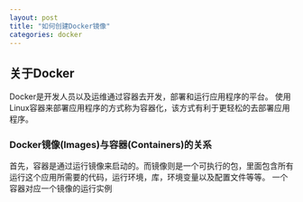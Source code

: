 ```yaml
---
layout: post
title: "如何创建Docker镜像"
categories: docker
---
```

## 关于Docker
Docker是开发人员以及运维通过容器去开发，部署和运行应用程序的平台。
使用Linux容器来部署应用程序的方式称为容器化，该方式有利于更轻松的去部署应用程序。

### Docker镜像(Images)与容器(Containers)的关系
首先，容器是通过运行镜像来启动的。而镜像则是一个可执行的包，里面包含所有运行这个应用所需要的代码，运行环境，库，环境变量以及配置文件等等。
一个容器对应一个镜像的运行实例